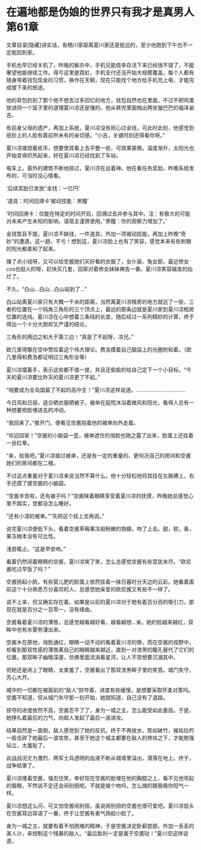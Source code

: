 # 在遍地都是伪娘的世界只有我才是真男人 第61章

文章目录[隐藏]讲实话，有栖川家距离夏川家还是挺远的，至少他跑到下午也不一定能回到家。

手机也早已经关机了，昨晚的厮杀中，手机兄能侥幸存活下来已经很不错了，不能奢望他能继续工作。得亏这里是霓虹，手机支付还没开始大规模覆盖，每个人都有随身带着钱包现金的习惯，换作在天朝，现在只能找个地方给手机充上电，才能完成接下来的旅途。

他的背包扔到了那个他不想去过多回忆的地方，钱包自然也在里面，不过不把鸡蛋放进同一个篮子里的道理夏川凉还是懂的。他从裤兜里面掏出两张皱巴巴的福泽谕吉。

有前身父母的遗产，再加上系统，夏川凉没有担心过金钱，可此时此刻，他感觉到纸钞上的人脸有着前所未有的亲切感。“小吉，关键时刻还得看你呀。”

夏川凉揉捏着纸币，想要使其看上去平整一些，可效果甚微。温度渐升，太阳光也开始变得炽热起来，好在夏川凉已经找到了车站。

电车上，窗外的建筑不断地掠过，夏川凉在出着神。他在看任务奖励，昨晚系统发布的，可当时没心情看。

‘后续奖励已发放’‘金钱：一亿円’

‘道具：时间回溯卡‘被动技能：黑瞳’

‘时间回溯卡：仅能在特定的时间开启，回溯过去并参与其中。注：有极大的可能对未来产生未知的影响，请宿主谨慎使用。’‘黑瞳：你的观察力增加了。’

金钱暂且不提，夏川凉不缺钱，一件道具，外加一项被动技能，再加上昨晚“奇妙”的遭遇，这一趟，不亏！想到这，夏川凉脸上也有了笑容，感觉本来有些刺眼的阳光都柔和了起来。

赚了点小钱呀，又可以给空酱她们买好看的衣服了，女仆装、兔女郎，最近修女cos也挺火的呀，赶快买几套，回家对着修女妹妹祷告一番。夏川凉笑容越发的灿烂了。

不久。“白山…白山…白山站到了…”

白山站离夏川家只有大概一千米的距离，当然离夏川凉租房的地方就远了一些，三者的位置在一个钝角三角形的三个顶点上，最远的那条边就是夏川家到夏川凉租房位置的连线。夏川凉在心中想着三条线的长度，随后经过一系列精妙的计算，终于得出一个十分大胆却又严谨的结论。

三角形的两边之和大于第三边！“真是了不起呀，凉兄。”

欧几里得飘在空中赞叹着这个伟大理论。费洛摸着自己脑袋上的光圈附和着。（欧几里得和费洛都证明过三角形全等）

夏川凉摆着手，表示这些都不值一提，并且还偷偷的给自己定下一个小目标。“今天的夏川凉要比昨天的夏川凉更了不起。”

“咱要成为全岛国最了不起的高中生！”夏川凉这样说道。……………………………

今日风和日丽，适合晒衣服晒被子。被单在庭院沐浴着微风和阳光，看得人总有一种想要把脸埋进去的冲动。

“我回来了。”推开门，便看见空酱抱着他的被单向外走着。

“欢迎回家！”空酱的小脑袋一歪，被单遮住的俏脸也随之露了出来，脸蛋上还挂着一丝红晕。

“来，给我吧。”夏川凉接过被单，还是有一定的重量的，更何况自己的房间和空酱她们的房间都在二楼。

不过这点重量对于夏川凉来说当然不算什么。他十分轻松地将其挂在左胳膊上，右手还摸了摸空酱的小脑袋。

“空酱辛苦啦，还有被子吗？”空酱眯着眼睛享受着夏川凉的抚摸，昨晚她总感觉心里不踏实，觉都没怎么睡好。

“还有小凛的被单。”“先把这个挂上去再说。”

说完夏川凉便低下头，看着空酱草莓果冻般粉嫩的唇瓣，吻了上去。甜，软，香，果冻根本没有可比性。

浅尝辄止。“这是早安吻。”

看着仍然闭着眼睛的空酱，夏川凉笑了笑，怎么总感觉空酱有些意犹未尽。“欧尼酱吃过早饭了吗？”

空酱扬起小脸，有些婴儿肥的脸蛋上依然挂着一抹日暮时分天边的云彩。她看着面前这个十分熟悉万分喜欢的人，总感觉她亲爱的欧尼酱又有些不一样了。

说不上来，但又确实存在着。如果是以前的夏川凉对于她有着百分百的吸引力，那现在就是百分之一百零一，没有缘由。

空酱看着夏川凉的薄唇，总感觉越看越好看，越看越想…亲。她的脸越来越红，双眸中也有水雾弥漫出来。

空酱木在原地，俏脸通红，眼睛一动不动的看着夏川凉的唇，而在空酱的视野中，却看到那双性感的薄唇离自己的眼睛越来越近，直到一对漆黑的瞳孔替代了它们的位置。那双眸子幽暗深邃，仿佛里面流淌着星河，让人不禁想要沉溺其中。

但她还是闭上了眼睛，太害羞了，空酱看出了那双漆黑眸子里的笑意。城门失守，芳心大开。

城中的一切都在被面前的“敌人”掠夺着，进度有些缓慢，是想要采取怀柔对策吗。空酱不知道，但从城门失守那一刻开始，她就知道，自己没有了退路。

掠夺的进度依然不高，空酱忍不了了，身为一城之主，怎么能受如此委屈。于是，她挣扎着最后的力气，向敌人发起了最后一波进攻。

结果自然是一面倒，敌人感觉到了她的反抗，终于不再放水，势如破竹，摧枯拉朽一般击碎了她最后一波攻势。甚至于她这个城主都要在敌人的搀扶之下，才能勉强站立，太羞耻了。

此战战况尤为激烈，两军士兵透明的血液不断从城墙里溢出，滴落在地上。终于，战争结束了。

夏川凉搂着空酱，强忍住笑，幸好现在空酱的脸埋在他的胸膛之上，看不见他弯起的眉眼，不然说不定还会闹别扭呢。不就是接个吻吗，怎么搞的跟我吸你阳气一样。

夏川凉想这么问，可又怕空酱闹别扭，虽说闹别扭的空酱也很可爱吧。夏川凉低头在空酱耳边耳语了一番，终于让空酱有勇气扬起小脸了。

身为一城之主，就要有着不怕困难的精神，于是空酱决定卧薪尝胆，外加一丢丢的美人计，来控制这个残暴的敌人。“最后胜利一定是属于空酱哒！”夏川空这样说道。

